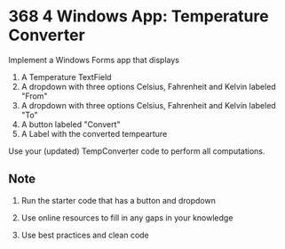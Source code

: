 # 368  4 Windows App: Temperature Converter

Implement a Windows Forms app that displays 

1. A Temperature TextField
2. A dropdown with three options Celsius, Fahrenheit and Kelvin labeled "From"
3. A dropdown with three options Celsius, Fahrenheit and Kelvin labeled "To"
4. A button labeled "Convert"
5. A Label with the converted tempearture

Use your (updated) TempConverter code to perform all computations.


## Note

1. Run the starter code that has a button and dropdown
2. Use online resources to fill in any gaps in your knowledge

1. Use best practices and clean code
